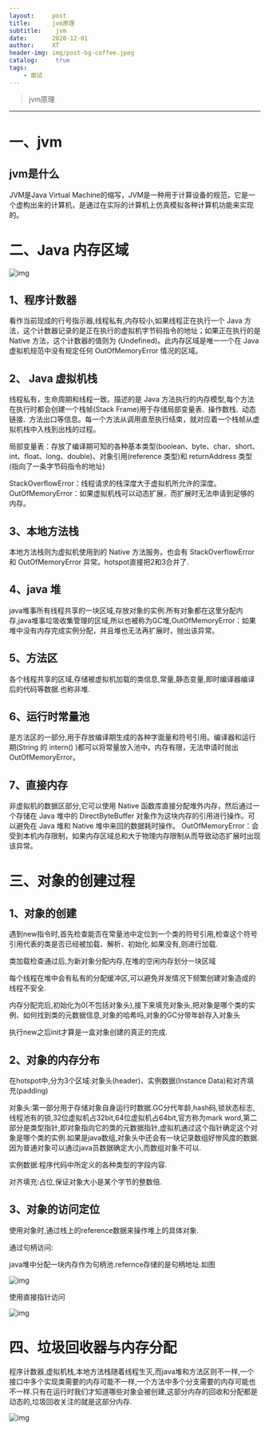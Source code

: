 ```yaml
---
layout:     post
title:      jvm原理
subtitle:    jvm
date:       2020-12-01
author:     XT
header-img: img/post-bg-coffee.jpeg
catalog: 	 true
tags:
    - 面试
---
```



> jvm原理


----

# 一、jvm


## jvm是什么

JVM是Java Virtual Machine的缩写，JVM是一种用于计算设备的规范，它是一个虚构出来的计算机，是通过在实际的计算机上仿真模拟各种计算机功能来实现的。

# 二、Java 内存区域

![img](https://imgconvert.csdnimg.cn/aHR0cHM6Ly91c2VyLWdvbGQtY2RuLnhpdHUuaW8vMjAxNy85LzQvZGQzYjE1YjNkODgyNmZhZWFlMjA2Mzk3NmZiOTkyMTM_aW1hZ2VWaWV3Mi8wL3cvMTI4MC9oLzk2MC9mb3JtYXQvd2VicC9pZ25vcmUtZXJyb3IvMQ)

## 1、程序计数器

看作当前现成的行号指示器,线程私有,内存较小,如果线程正在执行一个 Java 方法，这个计数器记录的是正在执行的虚拟机字节码指令的地址；如果正在执行的是 Native 方法，这个计数器的值则为 (Undefined)。此内存区域是唯一一个在 Java 虚拟机规范中没有规定任何 OutOfMemoryError 情况的区域。

## 2、 Java 虚拟机栈

线程私有，生命周期和线程一致。描述的是 Java 方法执行的内存模型,每个方法在执行时都会创建一个栈帧(Stack Frame)用于存储局部变量表`、`操作数栈`、`动态链接`、`方法出口等信息。每一个方法从调用直至执行结束，就对应着一个栈帧从虚拟机栈中入栈到出栈的过程。

局部变量表：存放了编译期可知的各种基本类型(boolean、byte、char、short、int、float、long、double)、对象引用(reference 类型)和 returnAddress 类型(指向了一条字节码指令的地址)

StackOverflowError：线程请求的栈深度大于虚拟机所允许的深度。
OutOfMemoryError：如果虚拟机栈可以动态扩展，而扩展时无法申请到足够的内存。

## 3、本地方法栈

本地方法栈则为虚拟机使用到的 Native 方法服务。也会有 StackOverflowError 和 OutOfMemoryError 异常。hotspot直接把2和3合并了.

## 4、java 堆

java堆事所有线程共享的一块区域,存放对象的实例.所有对象都在这里分配内存,java堆事垃圾收集管理的区域,所以也被称为GC堆,OutOfMemoryError：如果堆中没有内存完成实例分配，并且堆也无法再扩展时，抛出该异常。

## 5、方法区

各个线程共享的区域,存储被虚拟机加载的类信息,常量,静态变量,即时编译器编译后的代码等数据.也称非堆.

## 6、运行时常量池

是方法区的一部分,用于存放编译期生成的各种字面量和符号引用。编译器和运行期(String 的 intern() )都可以将常量放入池中。内存有限，无法申请时抛出 OutOfMemoryError。

## 7、直接内存

非虚拟机的数据区部分,它可以使用 Native 函数库直接分配堆外内存，然后通过一个存储在 Java 堆中的 DirectByteBuffer 对象作为这块内存的引用进行操作。可以避免在 Java 堆和 Native 堆中来回的数据耗时操作。
OutOfMemoryError：会受到本机内存限制，如果内存区域总和大于物理内存限制从而导致动态扩展时出现该异常。

# 三、对象的创建过程

## 1、对象的创建

遇到new指令时,首先检查能否在常量池中定位到一个类的符号引用,检查这个符号引用代表的类是否已经被加载、解析、初始化.如果没有,则进行加载.

类加载检查通过后,为新对象分配内存,在堆的空闲内存划分一块区域

每个线程在堆中会有私有的分配缓冲区,可以避免并发情况下频繁创建对象造成的线程不安全.

内存分配完后,初始化为0(不包括对象头),接下来填充对象头,把对象是哪个类的实例、如何找到类的元数据信息,对象的哈希吗,对象的GC分带年龄存入对象头

执行new之后init才算是一盒对象创建的真正的完成.



## 2、对象的内存分布

在hotspot中,分为3个区域:对象头(header)、实例数据(Instance Data)和对齐填充(padding)

对象头:第一部分用于存储对象自身运行时数据.GC分代年龄,hash码,锁状态标志,线程池有的锁,32位虚拟机占32bit,64位虚拟机占64bit,官方称为mark word,第二部分是类型指针,即对象指向它的类的元数据指针,虚拟机通过这个指针确定这个对象是哪个类的实例.如果是java数组,对象头中还会有一块记录数组好惨风度的数据.因为普通对象可以通过java员数据确定大小,而数组对象不可以.

实例数据:程序代码中所定义的各种类型的字段内容.

对齐填充:占位,保证对象大小是某个字节的整数倍.

## 3、对象的访问定位

使用对象时,通过栈上的reference数据来操作堆上的具体对象.

通过句柄访问:

java堆中分配一块内存作为句柄池.refernce存储的是句柄地址.如图

![img](https://imgconvert.csdnimg.cn/aHR0cHM6Ly91c2VyLWdvbGQtY2RuLnhpdHUuaW8vMjAxNy85LzQvZWJmMDBlZDI2YzM1YWVmZDkzZDVhM2EzNmIzYjE2MTM_aW1hZ2VWaWV3Mi8wL3cvMTI4MC9oLzk2MC9mb3JtYXQvd2VicC9pZ25vcmUtZXJyb3IvMQ)

使用直接指针访问

![img](https://imgconvert.csdnimg.cn/aHR0cHM6Ly91c2VyLWdvbGQtY2RuLnhpdHUuaW8vMjAxNy85LzQvZGU2OTI0YjZlOWQ1NzYxMDViYTI0NzAwZjFmMzU3ZjQ_aW1hZ2VWaWV3Mi8wL3cvMTI4MC9oLzk2MC9mb3JtYXQvd2VicC9pZ25vcmUtZXJyb3IvMQ)

# 四、垃圾回收器与内存分配

程序计数器,虚拟机栈,本地方法栈随着线程生灭,而java堆和方法区则不一样,一个接口中多个实现类需要的内存可能不一样,一个方法中多个分支需要的内存可能也不一样.只有在运行时我们才知道哪些对象会被创建,这部分内存的回收和分配都是动态的,垃圾回收关注的就是这部分内存.

![img](https://imgconvert.csdnimg.cn/aHR0cHM6Ly91c2VyLWdvbGQtY2RuLnhpdHUuaW8vMjAxNy85LzQvNGMyODlhMjI0Y2I0OTQ0ZTQ5OWZiNWJmZDMzZTU5MmY_aW1hZ2VWaWV3Mi8wL3cvMTI4MC9oLzk2MC9mb3JtYXQvd2VicC9pZ25vcmUtZXJyb3IvMQ)